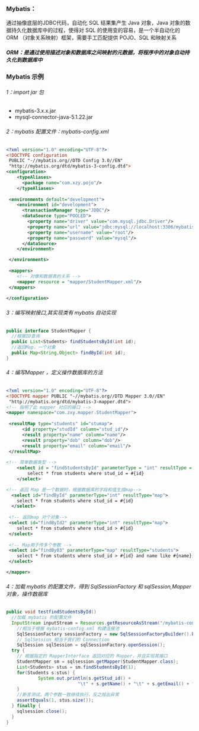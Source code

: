### Mybatis：

通过抽像底层的JDBC代码，自动化 SQL 结果集产生 Java 对象，Java 对象的数据持久化数据库中的过程，使得对 SQL 的使用变的容易，是一个半自动化的 ORM （对象关系映射）框架，需要手工匹配提供 POJO、SQL 和映射关系

##### ORM：是通过使用描述对象和数据库之间映射的元数据，将程序中的对象自动持久化到数据库中

### Mybatis 示例

###### 1：import jar 包

- mybatis-3.x.x.jar
- mysql-connector-java-5.1.22.jar

###### 2：mybatis 配置文件：mybatis-config.xml

```xml
<?xml version="1.0" encoding="UTF-8"?>
<!DOCTYPE configuration
 PUBLIC "-//mybatis.org//DTD Config 3.0//EN"
 "http://mybatis.org/dtd/mybatis-3-config.dtd">
<configuration>
	<typeAliases>
	  <package name="com.xzy.pojo"/>
	</typeAliases>
	
 <environments default="development">
    <environment id="development">
      <transactionManager type="JDBC"/>
      <dataSource type="POOLED">
        <property name="driver" value="com.mysql.jdbc.Driver"/>
        <property name="url" value="jdbc:mysql://localhost:3306/mybatis4?useSSL=true"/>
        <property name="username" value="root"/>
        <property name="password" value="mysql"/>
      </dataSource>
    </environment>

 </environments>
	 
 <mappers>
    <!-- 对像和数据表的关系 -->
    <mapper resource = "mapper/StudentMapper.xml"/>
 </mappers>
	 
</configuration>
```



###### 3：编写映射接口,其实现类有 mybatis 自动实现 

```java
public interface StudentMapper {
  //根据ID查询
  public List<Students> findStudentsById(int id);
  //返回Map，一个对象
  public Map<String,Object> findById(int id);
}
```

###### 4：编写Mapper ，定义操作数据库的方法

```xml
<?xml version="1.0" encoding="UTF-8"?>
<!DOCTYPE mapper PUBLIC "-//mybatis.org//DTD Mapper 3.0//EN"
 "http://mybatis.org/dtd/mybatis-3-mapper.dtd">
<!-- 指明了此 mapper 对应的接口 -->
<mapper namespace="com.zxy.mapper.StudentMapper">
 
 <resultMap type="students" id="stumap">
      <id property="studId" column="stud_id"/>
      <result property="name" column="name"/>
      <result property="dob" column="dob"/>
      <result property="email" column="email"/>
 </resultMap>
 
<!-- 简单数据类型 -->
	<select id = "findStudentsById" parameterType = "int" resultType = "students">
    	select * from students where stud_id = #{id}
	</select>

<!-- 返回 Map 是一个数据时，根据数据库的字段和值生成map-->
  <select id="findById" parameterType="int" resultType="map">
    select * from students where stud_id = #{id}
  </select>
 
 <!-- 返回map 对个对象-->
 <select id="findById2" parameterType="int" resultType="map">
    select * from students where stud_id > #{id}
 </select>
 
 <!-- Map用于传多个参数 -->
 <select id="findBy03" parameterType="map" resultType="students">
    select * from students where stud_id > #{id} and name like #{name};
 </select>

</mapper>
```



###### 4：加载 mybatis 的配置文件，得到 SqlSessionFactory 和 sqlSession,Mapper对象，操作数据库

```java
public void testfindStudentsById()
  //加载 mybatis 的配置文件
  InputStream inputStream = Resources.getResourceAsStream("/mybatis-config.xml");
	//相当于根据 mybatis-config.xml 构建连接池
	SqlSessionFactory sessionFactory = new SqlSessionFactoryBuilder().build(inputStream);
	// SqlSession 相当于我们的 Connection
	SqlSession sqlSession = sqlSessionFactory.openSession();
  try {
    // 根据指定的 MapperInterface 返回对应的 Mapper，并且实现其接口
    StudentMapper sm = sqlsession.getMapper(StudentMapper.class);
    List<Students> stus = sm.findStudentsById(1);
    for(Students s:stus) {
     		System.out.println(s.getStud_id() +
                           "\t" + s.getName() + "\t" + s.getEmail() + "\t");
    }
    //断言测试，两个参数一致继续执行，反之抛出异常
    assertEquals(1, stus.size());
  } finally {
    sqlsession.close();
  }
}
```
